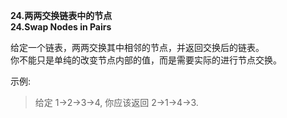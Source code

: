 **24.两两交换链表中的节点**  
**24.Swap Nodes in Pairs**  

给定一个链表，两两交换其中相邻的节点，并返回交换后的链表。  
你不能只是单纯的改变节点内部的值，而是需要实际的进行节点交换。  

示例:
>给定 1->2->3->4, 你应该返回 2->1->4->3.
